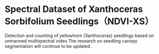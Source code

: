 # Spectral Dataset of Xanthoceras Sorbifolium Seedlings（NDVI-XS）
Detection and counting of yellowhorn (Xanthoceras) seedlings based on unmanned multispectral video
The research on seedling canopy segmentation will continue to be updated.
